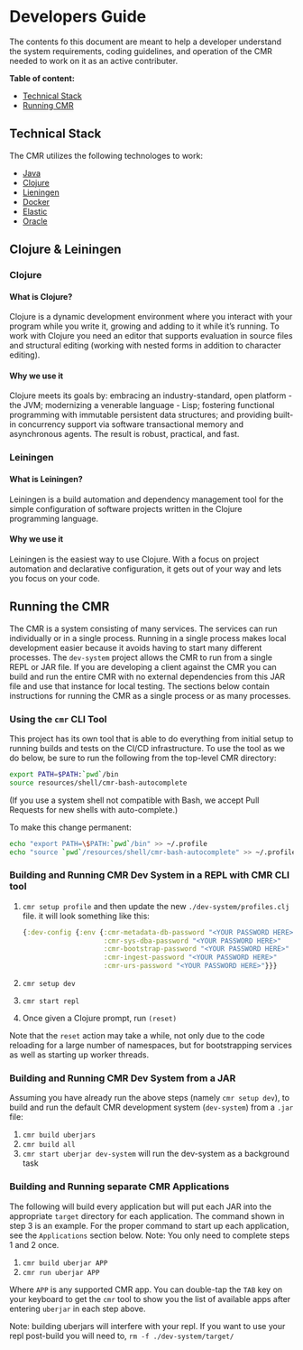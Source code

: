 # Developers Guide
The contents fo this document are meant to help a developer understand the system requirements, coding guidelines, and operation of the CMR needed to work on it as an active contributer.


**Table of content:**
 - [Technical Stack](#technical-stack)
 - [Running CMR](#running-the-cmr)


## Technical Stack
The CMR utilizes the following technologes to work:
- [Java](https://docs.oracle.com/en/java/)
- [Clojure](https://clojure.org)
- [Lieningen](https://leiningen.org)
- [Docker](https://www.docker.com)
- [Elastic](https://www.elastic.co)
- [Oracle](https://www.oracle.com/database)


## Clojure & Leiningen

### Clojure

#### What is Clojure?
Clojure is a dynamic development environment where you interact with your program while you write it, growing and adding to it while it’s running. To work with Clojure you need an editor that supports evaluation in source files and structural editing (working with nested forms in addition to character editing).

#### Why we use it
Clojure meets its goals by: embracing an industry-standard, open platform - the JVM; modernizing a venerable language - Lisp; fostering functional programming with immutable persistent data structures; and providing built-in concurrency support via software transactional memory and asynchronous agents. The result is robust, practical, and fast.

### Leiningen

#### What is Leiningen?
Leiningen is a build automation and dependency management tool for the simple configuration of software projects written in the Clojure programming language.

#### Why we use it
Leiningen is the easiest way to use Clojure. With a focus on project automation and declarative configuration, it gets out of your way and lets you focus on your code.



## Running the CMR
The CMR is a system consisting of many services. The services can run
individually or in a single process. Running in a single process makes
local development easier because it avoids having to start many different
processes. The `dev-system` project allows the CMR to run from a single REPL
or JAR file. If you are developing a client against the CMR you can build and
run the entire CMR with no external dependencies from this JAR file and use
that instance for local testing. The sections below contain instructions for
running the CMR as a single process or as many processes.

### Using the `cmr` CLI Tool

This project has its own tool that is able to do everything from initial setup to
running builds and tests on the CI/CD infrastructure. To use the tool
as we do below, be sure to run the following from the top-level CMR directory:

```sh
export PATH=$PATH:`pwd`/bin
source resources/shell/cmr-bash-autocomplete
```

(If you use a system shell not compatible with Bash, we accept Pull Requests for
new shells with auto-complete.)

To make this change permanent:

```sh
echo "export PATH=\$PATH:`pwd`/bin" >> ~/.profile
echo "source `pwd`/resources/shell/cmr-bash-autocomplete" >> ~/.profile
```

### Building and Running CMR Dev System in a REPL with CMR CLI tool

1. `cmr setup profile` and then update the new `./dev-system/profiles.clj` file.
   it will look something like this:
   ``` clojure
   {:dev-config {:env {:cmr-metadata-db-password "<YOUR PASSWORD HERE>"
                       :cmr-sys-dba-password "<YOUR PASSWORD HERE>"
                       :cmr-bootstrap-password "<YOUR PASSWORD HERE>"
                       :cmr-ingest-password "<YOUR PASSWORD HERE>"
                       :cmr-urs-password "<YOUR PASSWORD HERE>"}}}
   ```

2. `cmr setup dev`
3. `cmr start repl`
4. Once given a Clojure prompt, run `(reset)`

Note that the `reset` action may take a while, not only due to
the code reloading for a large number of namespaces, but for bootstrapping
services as well as starting up worker threads.

### Building and Running CMR Dev System from a JAR

Assuming you have already run the above steps (namely `cmr setup dev`), to
build and run the default CMR development system (`dev-system`) from a
`.jar` file:

1. `cmr build uberjars`
2. `cmr build all`
3. `cmr start uberjar dev-system` will run the dev-system as a background task


### Building and Running separate CMR Applications

The following will build every application but will put each JAR into the
appropriate `target` directory for each application. The command shown in step
3 is an example. For the proper command to start up each application, see the
`Applications` section below. Note: You only need to complete steps 1 and 2 once.

1. `cmr build uberjar APP`
2. `cmr run uberjar APP`

Where `APP` is any supported CMR app. You can double-tap the `TAB` key on
your keyboard to get the `cmr` tool to show you the list of available apps
after entering `uberjar` in each step above.

Note: building uberjars will interfere with your repl. If you want to use your repl post-build you will need to,
`rm -f ./dev-system/target/`


